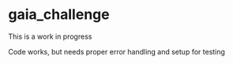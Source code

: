 # gaia_challenge
This is a work in progress

Code works, but needs proper error handling and setup for testing
